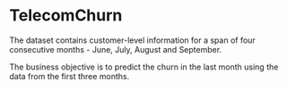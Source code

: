 # TelecomChurn

The dataset contains customer-level information for a span of four consecutive months - June, July, August and September. 

The business objective is to predict the churn in the last month using the data from the first three months.
